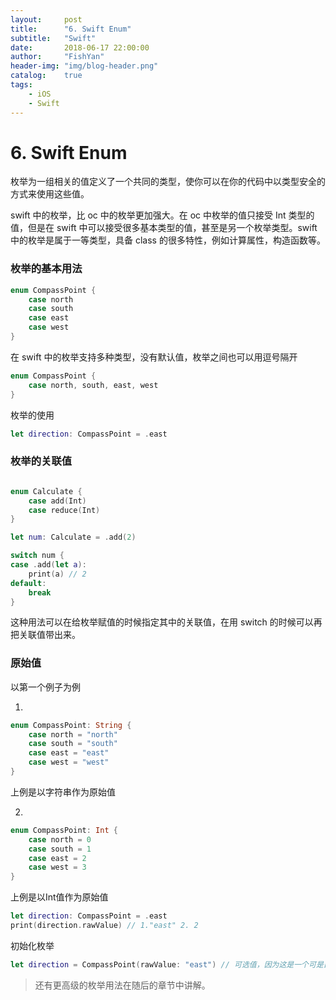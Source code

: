 ```yaml
---
layout:     post
title:      "6. Swift Enum"
subtitle:   "Swift"
date:       2018-06-17 22:00:00
author:     "FishYan"
header-img: "img/blog-header.png" 
catalog:    true
tags:
    - iOS
    - Swift
---
```


# 6. Swift Enum

枚举为一组相关的值定义了一个共同的类型，使你可以在你的代码中以类型安全的方式来使用这些值。

swift 中的枚举，比 oc 中的枚举更加强大。在 oc 中枚举的值只接受 Int 类型的值，但是在 swift 中可以接受很多基本类型的值，甚至是另一个枚举类型。swift 中的枚举是属于一等类型，具备 class 的很多特性，例如计算属性，构造函数等。

### 枚举的基本用法

```swift
enum CompassPoint {
    case north
    case south
    case east
    case west
}
```
在 swift 中的枚举支持多种类型，没有默认值，枚举之间也可以用逗号隔开

```swift
enum CompassPoint {
    case north, south, east, west
}
```

枚举的使用
```swift
let direction: CompassPoint = .east
```

### 枚举的关联值

```swift

enum Calculate {
    case add(Int)
    case reduce(Int)
}

let num: Calculate = .add(2)

switch num {
case .add(let a):
    print(a) // 2
default:
    break
}

```

这种用法可以在给枚举赋值的时候指定其中的关联值，在用 switch 的时候可以再把关联值带出来。

### 原始值

以第一个例子为例

1.
```swift
enum CompassPoint: String {
    case north = "north"
    case south = "south"
    case east = "east"
    case west = "west"
}
```
上例是以字符串作为原始值

2.
```swift
enum CompassPoint: Int {
    case north = 0
    case south = 1
    case east = 2
    case west = 3
}
```
上例是以Int值作为原始值

```swift
let direction: CompassPoint = .east
print(direction.rawValue) // 1."east" 2. 2
```

初始化枚举
```swift
let direction = CompassPoint(rawValue: "east") // 可选值，因为这是一个可是白的构造器，可能找不到与之匹配的枚举。
```

> 还有更高级的枚举用法在随后的章节中讲解。

